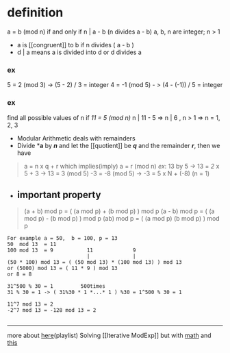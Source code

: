 # definition
a = b (mod n) if and only if n | a - b (n divides a - b)
a, b, n are integer; n > 1
- a is [[congruent]] to b if n divides ( a - b )
- d | a  means a is divided into d  or d divides a
### ex
5 = 2 (mod 3)   ->   (5 - 2) / 3 = integer
4 = -1 (mod 5) - >  (4 - (-1)) / 5 = integer
### ex
find all possible values of n if *11 = 5 (mod n)*
n | 11 - 5 =>  n | 6 , n > 1  =>  n = 1, 2, 3

- Modular Arithmetic deals with remainders
- Divide ***a** by ***n*** and let the [[quotient]] be ***q*** and the remainder ***r***, then we have 
> a = n x q + r which implies(imply) a = r (mod n)
> *ex*: 13 by 5 ->  13 = *2* x 5 + 3 -> 13 = 3 (mod 5)
> -3 = -8 (mod 5) ->  -3 = 5 x N + (-8) (n = 1)

- ## important property
> (a + b) mod p = ( (a mod p) + (b mod p) ) mod p 
> (a - b) mod p = ( (a mod p) - (b mod p) ) mod p 
> (ab) mod p = ( (a mod p) (b mod p) ) mod p 

```
For example a = 50,  b = 100, p = 13
50  mod 13  = 11
100 mod 13  = 9           11             9
                          |              |
(50 * 100) mod 13 = ( (50 mod 13) * (100 mod 13) ) mod 13 
or (5000) mod 13 = ( 11 * 9 ) mod 13
or 8 = 8

31^500 % 30 = 1         500times
31 % 30 = 1 -> ( 31%30 * 1 *...* 1 ) %30 = 1^500 % 30 = 1

11^7 mod 13 = 2
-2^7 mod 13 = -128 mod 13 = 2


```

---
more about [here](https://www.youtube.com/watch?v=gmHscLG3ceg&list=PLynSqvOa5siHPX2F5quoZgPy90oVyVidE&index=1)(playlist)
Solving [[Iterative ModExp]]  but with [math](https://www.youtube.com/watch?v=_gYUlvcnjs0) and [this](https://www.youtube.com/watch?v=bg0P_3UiG5I) 